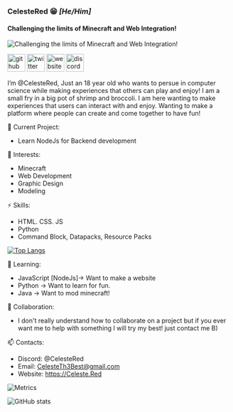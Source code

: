 
### **CelesteRed** 😁 *[He/Him]*
#### Challenging the limits of Minecraft and Web Integration!
![Challenging the limits of Minecraft and Web Integration!](https://cdn.discordapp.com/attachments/1057122393832816661/1171874274487840809/sssss1.png?ex=655e43f7&is=654bcef7&hm=e175b8d0e82fbc0ec4d6d4cf75f050cfb659d67af9b0ffc348c03647dc1ab1a9&)

[<img src='https://cdn.jsdelivr.net/npm/simple-icons@3.0.1/icons/github.svg' alt='github' height='40'>](https://github.com/CelesteRed)  [<img src='https://cdn.jsdelivr.net/npm/simple-icons@3.0.1/icons/twitter.svg' alt='twitter' height='40'>](https://twitter.com/@CelesteR3d)  [<img src='https://cdn.jsdelivr.net/npm/simple-icons@3.0.1/icons/icloud.svg' alt='website' height='40'>](Celeste.Red)  [<img src='https://cdn.jsdelivr.net/npm/simple-icons@3.0.1/icons/discord.svg' alt='discord' height='40'>]([Celeste.Red](https://celestered.carrd.co/#socials))  

I’m @CelesteRed, Just an 18 year old who wants to persue in computer science while making experiences that others can play and enjoy!
I am a small fry in a big pot of shrimp and broccoli. I am here wanting to make experiences that users can interact with and enjoy. Wanting to make a platform where people can create and come together to have fun!

🔭 Current Project:
- Learn NodeJs for Backend development 

👀 Interests:
- Minecraft
- Web Development
- Graphic Design
- Modeling

⚡ Skills: 
- HTML. CSS. JS
- Python
- Command Block, Datapacks, Resource Packs
  
[![Top Langs](https://github-readme-stats.vercel.app/api/top-langs/?username=CelesteRed)](https://github.com/anuraghazra/github-readme-stats)

🌱 Learning:
- JavaScript [NodeJs]-> Want to make a website 
- Python -> Want to learn for fun.
- Java -> Want to mod minecraft!

💞️ Collaboration:
- I don't really understand how to collaborate on a project but if you ever want me to help with something I will try my best! just contact me B)

📫 Contacts:
- Discord: @CelesteRed
- Email: CelesteTh3Best@gmail.com
- Website: https://Celeste.Red

<!---
CelesteRed/CelesteRed is a ✨ special ✨ repository because its `README.md` (this file) appears on your GitHub profile.
You can click the Preview link to take a look at your changes.
--->

![Metrics](https://metrics.lecoq.io/CelesteRed?template=classic&base.activity=0&base.community=0&base.repositories=0&base.metadata=0&base=header%2C%20activity%2C%20community%2C%20repositories%2C%20metadata&base.indepth=false&base.hireable=false&base.skip=false&config.timezone=America%2FNew_York)

![GitHub stats](https://github-readme-stats.vercel.app/api?username=CelesteRed&show_icons=true)  
